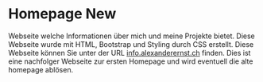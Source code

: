 # Homepage New
Webseite welche Informationen über mich und meine Projekte bietet. Diese Webseite wurde mit HTML, Bootstrap und Styling durch CSS erstellt.
Diese Webseite können Sie unter der URL [info.alexanderernst.ch](https://info.alexanderernst.ch) finden. Dies ist eine nachfolger Webseite zur ersten Homepage und wird eventuell die alte homepage ablösen.  